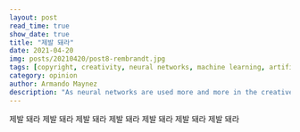 ```yaml
---
layout: post
read_time: true
show_date: true
title: "제발 돼라"
date: 2021-04-20
img: posts/20210420/post8-rembrandt.jpg
tags: [copyright, creativity, neural networks, machine learning, artificial intelligence]
category: opinion
author: Armando Maynez
description: "As neural networks are used more and more in the creative process, text, images and even music are now created by AI, but who owns the copyright for those works?"
---
```

제발 돼라
제발 돼라
제발 돼라
제발 돼라
제발 돼라
제발 돼라
제발 돼라



